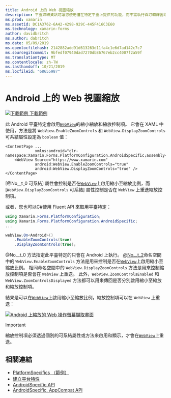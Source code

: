 ```yaml
---
title: Android 上的 Web 視圖縮放
description: 平臺詳細資訊可讓您使用僅在特定平臺上提供的功能，而不需執行自訂轉譯器或效果。 本文說明如何使用 Android 平臺特定的來啟用 Web 工作的顯示方式。
ms.prod: xamarin
ms.assetid: DC1A3762-6A42-4298-929C-445F416C3E60
ms.technology: xamarin-forms
author: davidbritch
ms.author: dabritch
ms.date: 05/09/2019
ms.openlocfilehash: 2142882add91d613263d11fa4c1e6d7ad142c7c7
ms.sourcegitcommit: 9bfedf07940dad7270db86767eb2cc4007f2a59f
ms.translationtype: MT
ms.contentlocale: zh-TW
ms.lasthandoff: 10/21/2019
ms.locfileid: "68655987"
---
```

# <a name="webview-zoom-on-android"></a>Android 上的 Web 視圖縮放

[![下載範例](~/media/shared/download.png) 下載範例](https://docs.microsoft.com/samples/xamarin/xamarin-forms-samples/userinterface-platformspecifics)

此 Android 平臺特定會啟用[`WebView`](xref:Xamarin.Forms.WebView)的縮小縮放和縮放控制項。 它會在 XAML 中使用，方法是將 `WebView.EnableZoomControls` 和 `WebView.DisplayZoomControls` 可系結屬性設定為 `boolean` 值：

```xaml
<ContentPage ...
             xmlns:android="clr-namespace:Xamarin.Forms.PlatformConfiguration.AndroidSpecific;assembly=Xamarin.Forms.Core">
    <WebView Source="https://www.xamarin.com"
             android:WebView.EnableZoomControls="true"
             android:WebView.DisplayZoomControls="true" />
</ContentPage>
```

[@No__t_0 可系結] 屬性會控制是否在[`WebView`](xref:Xamarin.Forms.WebView)上啟用縮小至縮放比例，而 [`WebView.DisplayZoomControls` 可系結] 屬性控制是否在 `WebView` 上重迭縮放控制項。

或者，您也可以C#使用 Fluent API 來取用平臺特定：

```csharp
using Xamarin.Forms.PlatformConfiguration;
using Xamarin.Forms.PlatformConfiguration.AndroidSpecific;
...

webView.On<Android>()
    .EnableZoomControls(true)
    .DisplayZoomControls(true);
```

@No__t_0 方法指定此平臺特定的只會在 Android 上執行。 [@No__t_2](xref:Xamarin.Forms.PlatformConfiguration.AndroidSpecific)命名空間中的 `WebView.EnableZoomControls` 方法是用來控制是否在[`WebView`](xref:Xamarin.Forms.WebView)上啟用縮小至縮放比例。 相同命名空間中的 `WebView.DisplayZoomControls` 方法是用來控制縮放控制項是否會在 `WebView` 上重迭。 此外，`WebView.ZoomControlsEnabled` 和 `WebView.ZoomControlsDisplayed` 方法都可以用來傳回是否分別啟用縮小至縮放和縮放控制項。

結果是可以在[`WebView`](xref:Xamarin.Forms.WebView)上啟用縮小至縮放比例，縮放控制項可以在 `WebView` 上重迭：

[![Android 上縮放的 Web 操作螢幕擷取畫面](webview-zoom-controls-images/webview-zoom.png "縮放的 Web 視圖")](webview-zoom-controls-images/webview-zoom-large.png#lightbox "縮放的 Web 視圖")

> [!IMPORTANT]
> 縮放控制項必須透過個別的可系結屬性或方法來啟用和顯示，才會在[`WebView`](xref:Xamarin.Forms.WebView)上重迭。

## <a name="related-links"></a>相關連結

- [PlatformSpecifics （範例）](https://docs.microsoft.com/samples/xamarin/xamarin-forms-samples/userinterface-platformspecifics)
- [建立平台特性](~/xamarin-forms/platform/platform-specifics/index.md#creating-platform-specifics)
- [AndroidSpecific API](xref:Xamarin.Forms.PlatformConfiguration.AndroidSpecific)
- [AndroidSpecific. AppCompat API](xref:Xamarin.Forms.PlatformConfiguration.AndroidSpecific.AppCompat)
